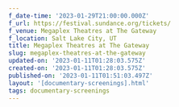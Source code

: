 ```yaml
---
f_date-time: '2023-01-29T21:00:00.000Z'
f_url: https://festival.sundance.org/tickets/
f_venue: Megaplex Theatres at The Gateway
f_location: Salt Lake City, UT
title: Megaplex Theatres at The Gateway
slug: megaplex-theatres-at-the-gateway
updated-on: '2023-01-11T01:28:03.575Z'
created-on: '2023-01-11T01:28:03.575Z'
published-on: '2023-01-11T01:51:03.497Z'
layout: '[documentary-screenings].html'
tags: documentary-screenings
---
```



